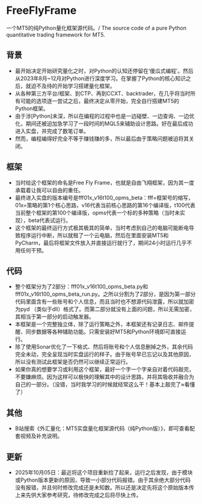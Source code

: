 # FreeFlyFrame
一个MT5的纯Python量化框架源代码。/ The source code of a pure Python quantitative trading framework for MT5.

## 背景
- 最开始决定开始研究量化之时，对Python的认知还停留在‘傻瓜式编程’。然后从2023年8月~12月对Python进行深度学习。在掌握了Python的核心知识之后，就迫不及待的开始学习搭建量化框架。
- 从各种第三方平台/框架、到CTP、再到CCXT、backtrader，在几乎将当时所有可能的选项逐一尝试之后，最终决定从零开始，完全自行搭建MT5的Python框架。
- 由于涉[Python]未深，所以在编程的过程中也是一边碰壁、一边查询、一边优化，期间还被迫加急学习了一段时间的MQL5来辅助设计思路。好在最后成功进入实盘，并完成了数笔订单。
- 然而，编程编得好完全不等于赚钱赚的多，所以最后由于策略问题被迫将其关闭。

## 框架
- 当时给这个框架的命名是Free Fly Frame，也就是自由飞翔框架，因为其一度承载着让我可以自由的重任。
- 最终进入实盘的版本编号是fff01x_v16t100_opms_beta：fff=框架号的缩写，01x=策略的第1个核心思路，v16代表当前核心思路的第16个编译版，t100代表当前整个框架的第100个编译版，opms代表一个标的多种策略（当时未实现），beta代表试运行。
- 这个框架的最终运行方式极其极其的简单，当时考虑到自己的电脑可能断电导致程序运行中断，所以就租了一个云电脑，然后在里面安装MT5和PyCharm，最后将框架文件放入并直接运行就行了，期间24小时运行几乎不用任何干预。

## 代码
- 整个框架分为了2部分：fff01x_v16t100_opms_beta.py和fff01x_v16t100_opms_beta_run.py。之所以分割为了2部分，是因为第一部分代码里面含有一些账号和个人信息，而且当时也不想源代码泄露，所以就加密为pyd （类似于dll）格式了。而第二部分就没有上面的问题，所以无需加密，其相当于第一部分的启动触发器。
- 本框架是一个完整独立体，除了运行策略之外，本框架还有记录日志、邮件提醒、同步数据等各种辅助功能。只需安装好MT5和Python环境即可直接运行。
- 除了使用Sonar优化了一下格式、然后将账号和个人信息删掉之外，其余代码完全未动，完全呈现当时实盘运行的样子。由于账号早已忘记以及其他原因，所以没有测试此框架是否仍然可以继续正常运行。
- 如果你真的想要学习或利用这个框架，最好一个字一个字亲自对着代码敲完，不要嫌麻烦。因为这样可以极快的理解其中的设计思路，并将其吸收并融合为自己的一部分。（没错，当时我学习的时候就经常这么干！基本上敲完了≈看懂了）

## 其他
- B站搜索《外汇量化：MT5实盘量化框架源代码（纯Python版）》，即可查看配套视频及补充说明。

## 更新
- 2025年10月05日：最近将这个项目重新捡了起来，运行之后发现，由于模块或Python版本更新的原因，导致一小部分代码报错。由于其余绝大部分代码没有报错，并且何时修改完成还是未知数。所以还是决定先将这个原始版本传上来先供大家参考研究，待修改完成之后将尽快上传。
